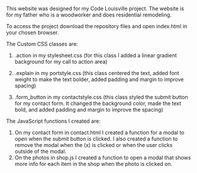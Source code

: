 This website was designed for my Code Louisville project.  The website is for my father who is a woodworker and does residential remodeling.  

To access the project download the repository files and open index.html in your chosen browser.

The Custom CSS classes are:
  1. .action in my stylesheet.css (for this class I added a linear gradient background for my call to action area)

  2. .explain in my portstyle.css (this class centered the text, added font weight to make the text bolder, added padding and margin to improve spacing)

  3. .form_button in my contactstyle.css (this class styled the submit button for my contact form.  It changed the background color, made the text bold, and added padding and margin to improve the spacing)

The JavaScript functions I created are:
  1. On my contact form in contact.html I created a function for a modal to open when the submit button is clicked.  I also created a function to remove the modal when the (x) is clicked or when the user clicks outside of the modal.
  2. On the photos in shop.js I created a function to open a modal that shows more info for each item in the shop when the photo is clicked on.

